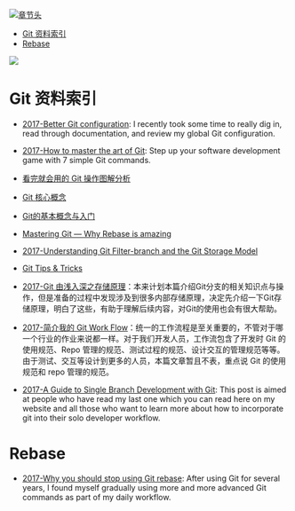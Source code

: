 [![章节头](https://parg.co/UGo)](https://parg.co/b4z) 
 - [Git 资料索引](#git-%E8%B5%84%E6%96%99%E7%B4%A2%E5%BC%95)
- [Rebase](#rebase) 

![](https://cdn-images-1.medium.com/max/2000/1*D2NgKZ1T7LYXrFPAXnorTg.jpeg)
# Git 资料索引


- [2017-Better Git configuration](https://blog.scottnonnenberg.com/better-git-configuration/): I recently took some time to really dig in, read through documentation, and review my global Git configuration.
- [2017-How to master the art of Git](https://parg.co/bsu): Step up your software development game with 7 simple Git commands.
- [看完就会用的 Git 操作图解分析](http://blog.yubangweb.com/kan-wan-jiu-hui-yong-de-gitcao-zuo-tu-jie-fen-xi/)
- [Git 核心概念](https://zhuanlan.zhihu.com/p/22750675?utm_source=qq&utm_medium=social) 
- [Git的基本概念与入门](http://www.epubit.com.cn/article/829) 

- [Mastering Git — Why Rebase is amazing](https://hackernoon.com/mastering-git-why-rebase-is-amazing-a954485b128a?source=reading_list---------90-1---------)

- [2017-Understanding Git Filter-branch and the Git Storage Model](http://6me.us/LDeJQS)

- [Git Tips & Tricks](https://wikileaks.org/ciav7p1/cms/page_1179773.html) 

- [2017-Git 由浅入深之存储原理](http://blog.codingplayboy.com/2017/03/23/git_internal/)：本来计划本篇介绍Git分支的相关知识点与操作，但是准备的过程中发现涉及到很多内部存储原理，决定先介绍一下Git存储原理，明白了这些，有助于理解后续内容，对Git的使用也会有很大帮助。 

- [2017-简介我的 Git Work Flow](http://zhoulingyu.com/2017/05/08/Git-Work-Flow/)：统一的工作流程是至关重要的，不管对于哪一个行业的作业来说都一样。对于我们开发人员，工作流包含了开发时 Git 的使用规范、Repo 管理的规范、测试过程的规范、设计交互的管理规范等等。由于测试、交互等设计到更多的人员，本篇文章暂且不表，重点说 Git 的使用规范和 repo 管理的规范。

- [2017-A Guide to Single Branch Development with Git](https://parg.co/bBr): This post is aimed at people who have read my last one which you can read here on my website and all those who want to learn more about how to incorporate git into their solo developer workflow.


# Rebase

- [2017-Why you should stop using Git rebase](https://parg.co/bBO): After using Git for several years, I found myself gradually using more and more advanced Git commands as part of my daily workflow.